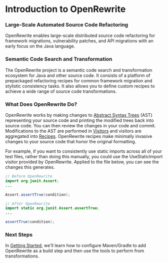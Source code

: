 # Introduction to OpenRewrite

### **Large-Scale Automated Source Code Refactoring**

OpenRewrite enables large-scale distributed source code refactoring for framework migrations, vulnerability patches, and API migrations with an early focus on the Java language.

### Semantic Code Search and Transformation

The OpenRewrite project is a semantic code search and transformation ecosystem for Java and other source code. It consists of a platform of prepackaged refactoring recipes for common framework migration and stylistic consistency tasks. It also allows you to define custom recipes to achieve a wide range of source code transformations.

### What Does OpenRewrite Do?

OpenRewrite works by making changes to [Abstract Syntax Trees](v1beta/abstract-syntax-trees.md) \(AST\) representing your source code and printing the modified trees back into source code. You can then review the changes in your code and commit. Modifications to the AST are performed in [Visitors](v1beta/visitors.md) and visitors are aggregated into [Recipes](v1beta/recipes.md). OpenRewrite recipes make minimally invasive changes to your source code that honor the original formatting.

For example, if you want to consistently use static imports across all of your test files, rather than doing this manually, you could use the UseStaticImport visitor provided by OpenRewrite. Applied to the file below, you can see the changes this generates. 

```java
// Before OpenRewrite
import org.junit.Assert;
...

Assert.assertTrue(condition);
```

```java
// After OpenRewrite
import static org.junit.Assert.assertTrue;
...

assertTrue(condition);
```

### Next Steps

In [Getting Started](getting-started/getting-started.md), we'll learn how to configure Maven/Gradle to add OpenRewrite as a build step and then use the tools to perform from transformations. 

